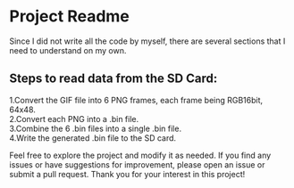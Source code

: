 # Project Readme  
Since I did not write all the code by myself, there are several sections that I need to understand on my own.

## Steps to read data from the SD Card:  
1.Convert the GIF file into 6 PNG frames, each frame being RGB16bit, 64x48.  
2.Convert each PNG into a .bin file.  
3.Combine the 6 .bin files into a single .bin file.  
4.Write the generated .bin file to the SD card.  

Feel free to explore the project and modify it as needed. If you find any issues or have suggestions for improvement, please open an issue or submit a pull request.
Thank you for your interest in this project!
